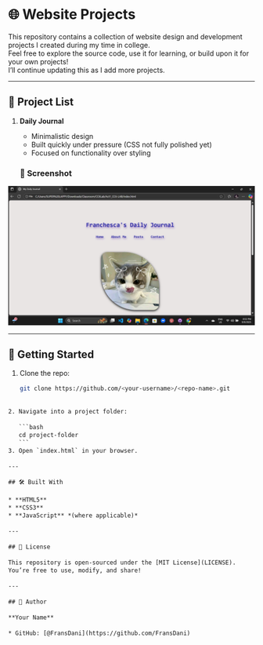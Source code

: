 # 🌐 Website Projects

This repository contains a collection of website design and development projects I created during my time in college.  
Feel free to explore the source code, use it for learning, or build upon it for your own projects!  
I’ll continue updating this as I add more projects.

---

## 📁 Project List
1. **Daily Journal**  
   - Minimalistic design  
   - Built quickly under pressure (CSS not fully polished yet)  
   - Focused on functionality over styling  

   ### 📸 Screenshot
![Daily Journal Screenshot](https://raw.githubusercontent.com/FransDani/Website/main/1.%20Daily%20Journal/99bd7053-6fc9-421b-9fcd-0c0f74f3a4aa.jpg)

---

## 🚀 Getting Started
1. Clone the repo:
   ```bash
   git clone https://github.com/<your-username>/<repo-name>.git
   
````

2. Navigate into a project folder:

   ```bash
   cd project-folder
   ```
3. Open `index.html` in your browser.

---

## 🛠️ Built With

* **HTML5**
* **CSS3**
* **JavaScript** *(where applicable)*

---

## 📜 License

This repository is open-sourced under the [MIT License](LICENSE).
You’re free to use, modify, and share!

---

## 👤 Author

**Your Name**

* GitHub: [@FransDani](https://github.com/FransDani)
